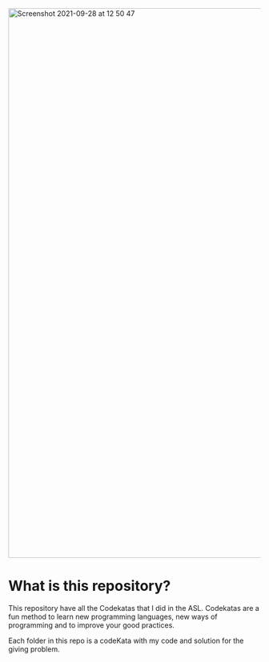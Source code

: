 <img width="1100" alt="Screenshot 2021-09-28 at 12 50 47" src="https://user-images.githubusercontent.com/58081588/135073627-a26e5f88-6b15-45f4-9462-b9cee41798f6.png">


# What is this repository?

This repository have all the Codekatas that I did in the ASL. 
Codekatas are a fun method to learn new programming languages, new ways of programming and to improve your good practices.

Each folder in this repo is a codeKata with my code and solution for the giving problem.
